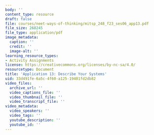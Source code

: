 ```yaml
---
body: ''
content_type: resource
draft: false
file: courses/neet-ways-of-thinking/mitsp_248_f23_ses06_app13.pdf
file_size: 268245
file_type: application/pdf
image_metadata:
  caption: ''
  credit: ''
  image-alt: ''
learning_resource_types:
- Activity Assignments
license: https://creativecommons.org/licenses/by-nc-sa/4.0/
resourcetype: Document
title: 'Application 13: Describe Your Systems'
uid: 33d491fe-6a5c-4f60-a125-19401fd2db82
video_files:
  archive_url: ''
  video_captions_file: ''
  video_thumbnail_file: ''
  video_transcript_file: ''
video_metadata:
  video_speakers: ''
  video_tags: ''
  youtube_description: ''
  youtube_id: ''
---
```


